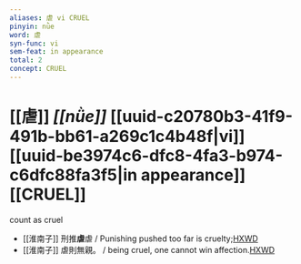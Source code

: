 ```yaml
---
aliases: 虐 vi CRUEL
pinyin: nǜe
word: 虐
syn-func: vi
sem-feat: in appearance
total: 2
concept: CRUEL 
---
```

# [[虐]] *[[nǜe]]*  [[uuid-c20780b3-41f9-491b-bb61-a269c1c4b48f|vi]] [[uuid-be3974c6-dfc8-4fa3-b974-c6dfc88fa3f5|in appearance]] [[CRUEL]]
count as cruel
 - [[淮南子]] 刑推**虐**虐 / Punishing pushed too far is cruelty;[HXWD](https://hxwd.org/textview.html?location=KR3j0010_tls_013-13a.18)
 - [[淮南子]] 虐則無親。 / being cruel, one cannot win affection.[HXWD](https://hxwd.org/textview.html?location=KR3j0010_tls_013-13a.19)